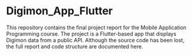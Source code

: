 # Digimon_App_Flutter
This repository contains the final project report for the Mobile Application Programming course. The project is a Flutter-based app that displays Digimon data from a public API. Although the source code has been lost, the full report and code structure are documented here.
